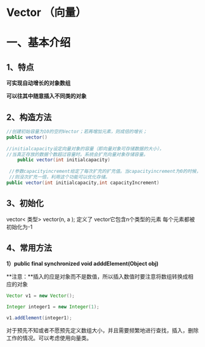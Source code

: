 # **Vector （向量）**

# **一、基本介绍**

## **1、特点**

**可实现自动增长的对象数组**

**可以往其中随意插入不同类的对象**

## **2、构造方法**

```java
//创建初始容量为10的空的Vector；若再增加元素，则成倍的增长；
public vector()     
    
//initialcapacity设定向量对象的容量（即向量对象可存储数据的大小），
//当真正存放的数据个数超过容量时。系统会扩充向量对象存储容量。		
    public vector(int initialcapacity)      
    
 //参数capacityincrement给定了每次扩充的扩充值。当capacityincrement为0的时候，
 //则没次扩充一倍，利用这个功能可以优化存储。
public vector(int initialcapacity,int capacityIncrement) 
```



## **3、初始化**

vector< 类型>   vector(n, a ); 定义了 vector它包含n个类型的元素 每个元素都被初始化为-1

## **4、常用方法**

**1）public final synchronized void adddElement(Object obj)**

**注意：**插入的应是对象而不是数值，所以插入数值时要注意将数组转换成相应的对象

```java
Vector v1 = new Vector();  

Integer integer1 = new Integer(1);  

v1.addElement(integer1); 
```

对于预先不知或者不愿预先定义数组大小，并且需要频繁地进行查找，插入，删除工作的情况。可以考虑使用向量类。